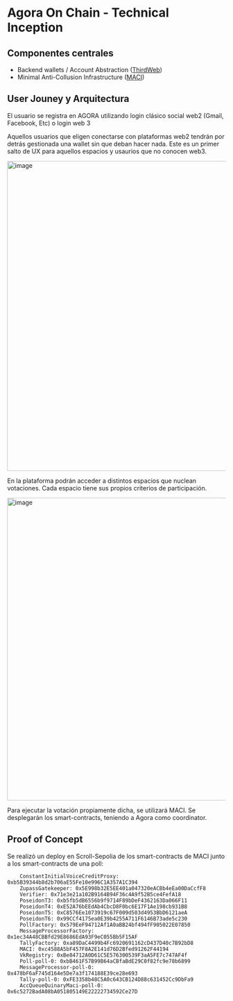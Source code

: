 # Agora On Chain - Technical Inception

## Componentes centrales

- Backend wallets / Account Abstraction ([ThirdWeb](https://portal.thirdweb.com/connect/account-abstraction/overview))
- Minimal Anti-Collusion Infrastructure ([MACI](https://maci.pse.dev/))

## User Jouney y Arquitectura

El usuario se registra en AGORA utilizando login clásico social web2 (Gmail, Facebook, Etc) o login web 3
 
Aquellos usuarios que eligen conectarse con plataformas web2 tendrán por detrás gestionada una wallet sin que deban hacer nada. Este es un primer salto de UX para aquellos espacios y usaurios que no conocen web3.

<img width="715" alt="image" src="https://github.com/user-attachments/assets/7fc10fdb-8b35-4537-9ea5-622457946d7e">

En la plataforma podrán acceder a distintos espacios que nuclean votaciones. Cada espacio tiene sus propios criterios de participación.

<img width="698" alt="image" src="https://github.com/user-attachments/assets/724522b1-78df-4be5-94b3-2074423fd3f9">

Para ejecutar la votación propiamente dicha, se utilizará MACI. Se desplegarán los smart-contracts, teniendo a Agora como coordinator.

## Proof of Concept

Se realizó un deploy en Scroll-Sepolia de los smart-contracts de MACI junto a los smart-contracts de una poll:

```
	ConstantInitialVoiceCreditProxy: 0xb5B39344b8d2b706aE55Fe10e996C1A357A1C394
	ZupassGatekeeper: 0x5E998b32E5EE401a047320eACBb4eEa00DaCcfF8
	Verifier: 0x71e3e21a102B9164B94F36c4A9f52B5ce4FefA18
	PoseidonT3: 0xb5fb5dB6556b9f9714F89bDeF4362163Da066F11
	PoseidonT4: 0xE52A76bEEdAb4CbcD8F0bc6E17F1Ae198cb931B8
	PoseidonT5: 0xC8576Ee1073919c67F009d503d4953BbD6121aeA
	PoseidonT6: 0x99CCf4175ea0E39b4255A711F6146B73ade5c230
	PollFactory: 0x579EeF94712Af1A0aBB24bf494fF905022E07850
	MessageProcessorFactory: 0x1ec34A48CBBfd29E8686EdA93F9eC055Bb5F15AF
	TallyFactory: 0xa89DaC4499b4Fc6920691162cD437D40c7B92bD8
	MACI: 0xc4588A5bF457F8A2E141d76D2Bfed91262F44194
	VkRegistry: 0xBe84712A0D61C5E576300539F3aA5FE7c747AF4f
	Poll-poll-0: 0xbB461F57B99B64aCBfaBdE29C0f82fc9e78b6899
	MessageProcessor-poll-0: 0x478bF6aF745d164e5De7a3f174188E39ce28e693
	Tally-poll-0: 0xFE3358b48C5A0c643CB124D88c631452Cc9DbFa9
	AccQueueQuinaryMaci-poll-0: 0x6c5272BadA08bA051805149E22222734592Ce27D
```
